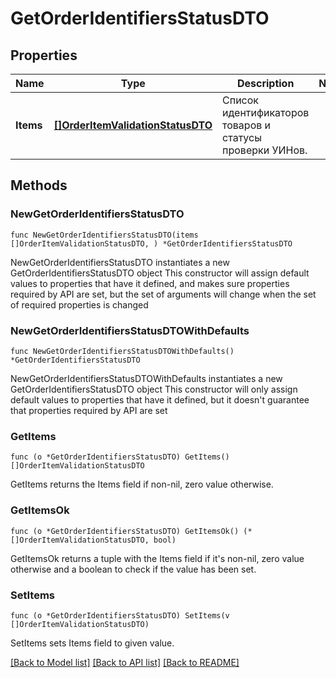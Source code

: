 # GetOrderIdentifiersStatusDTO

## Properties

Name | Type | Description | Notes
------------ | ------------- | ------------- | -------------
**Items** | [**[]OrderItemValidationStatusDTO**](OrderItemValidationStatusDTO.md) | Список идентификаторов товаров и статусы проверки УИНов. | 

## Methods

### NewGetOrderIdentifiersStatusDTO

`func NewGetOrderIdentifiersStatusDTO(items []OrderItemValidationStatusDTO, ) *GetOrderIdentifiersStatusDTO`

NewGetOrderIdentifiersStatusDTO instantiates a new GetOrderIdentifiersStatusDTO object
This constructor will assign default values to properties that have it defined,
and makes sure properties required by API are set, but the set of arguments
will change when the set of required properties is changed

### NewGetOrderIdentifiersStatusDTOWithDefaults

`func NewGetOrderIdentifiersStatusDTOWithDefaults() *GetOrderIdentifiersStatusDTO`

NewGetOrderIdentifiersStatusDTOWithDefaults instantiates a new GetOrderIdentifiersStatusDTO object
This constructor will only assign default values to properties that have it defined,
but it doesn't guarantee that properties required by API are set

### GetItems

`func (o *GetOrderIdentifiersStatusDTO) GetItems() []OrderItemValidationStatusDTO`

GetItems returns the Items field if non-nil, zero value otherwise.

### GetItemsOk

`func (o *GetOrderIdentifiersStatusDTO) GetItemsOk() (*[]OrderItemValidationStatusDTO, bool)`

GetItemsOk returns a tuple with the Items field if it's non-nil, zero value otherwise
and a boolean to check if the value has been set.

### SetItems

`func (o *GetOrderIdentifiersStatusDTO) SetItems(v []OrderItemValidationStatusDTO)`

SetItems sets Items field to given value.



[[Back to Model list]](../README.md#documentation-for-models) [[Back to API list]](../README.md#documentation-for-api-endpoints) [[Back to README]](../README.md)


